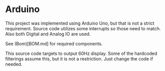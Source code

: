 # Arduino

This project was implemented using Arduino Uno, but that is not a strict requirement. Source code utilizes some interrupts so those need to match. Also both Digital and Analog IO are used.

See (Bom)[BOM.md] for required components.

This source code targets to output 60Hz display. Some of the hardcoded filterings assume this, but it is not a restriction. Just change the code if needed.
